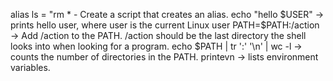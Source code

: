 alias ls = "rm * - Create a script that creates an alias.
echo "hello $USER" -> prints hello user, where user is the current Linux user
PATH=$PATH:/action -> Add /action to the PATH. /action should be the last directory the shell looks into when looking for a program.
echo $PATH | tr ':' '\n' | wc -l -> counts the number of directories in the PATH.
printevn -> lists environment variables. 
